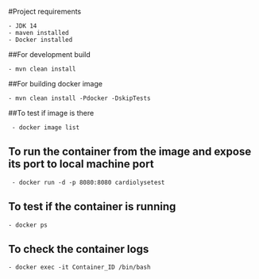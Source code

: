 #Project requirements 

	- JDK 14
	- maven installed 
	- Docker installed 


##For development  build

	- mvn clean install

##For  building docker image 

	- mvn clean install -Pdocker -DskipTests
	
##To test if image is there

	 - docker image list
	 
## To run the container from the image and expose its port to local machine port

	 - docker run -d -p 8080:8080 cardiolysetest

## To test if the container is running 

	- docker ps

## To check the container logs 
	
	- docker exec -it Container_ID /bin/bash

